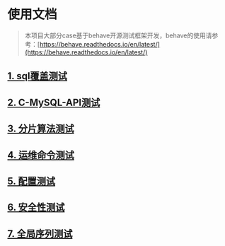 # 使用文档

>本项目大部分case基于behave开源测试框架开发，behave的使用请参考：[https://behave.readthedocs.io/en/latest/](https://behave.readthedocs.io/en/latest/)

## [1. sql覆盖测试](./1%20sql_cover_testing/1%20sql_cover_testing.md)

## [2. C-MySQL-API测试](./2.%20C-MySQL-API_testing/2.%20C-MySQL-API_testing.md)

## [3. 分片算法测试](./3.%20sharding_algorithm_testing/3.%20sharding_algorithm_testing.md)

## [4. 运维命令测试](./4.%20manager_cmd_testing/4.%20manager_cmd_testing.md)

## [5. 配置测试](./5.%20config_testing/5.%20config_testing.md)

## [6. 安全性测试](./6.%20safety_testing/6.%20safety_testing.md)

## [7. 全局序列测试](./7.%20global_sequence_testing/7.%20global_sequence_testing.md)
